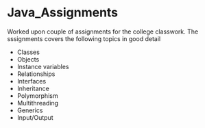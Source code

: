 # Java_Assignments

Worked upon couple of assignments for the college classwork.
The sssignments covers the following topics in good detail

- Classes 
- Objects
- Instance variables
- Relationships
- Interfaces
- Inheritance
- Polymorphism
- Multithreading 
- Generics
- Input/Output
